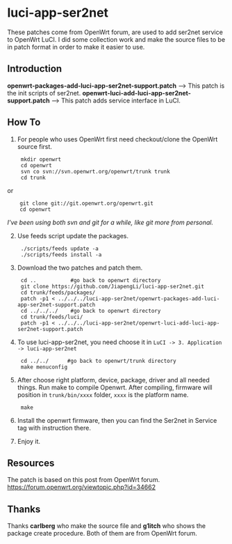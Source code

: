 # luci-app-ser2net

These patches come from OpenWrt forum, are used to add ser2net service to OpenWrt LuCI. I did some collection work and make the source files to be in patch format in order to make it easier to use.

## Introduction
**openwrt-packages-add-luci-app-ser2net-support.patch** --> This patch is the init scripts of ser2net. 
**openwrt-luci-add-luci-app-ser2net-support.patch** --> This patch adds service interface in LuCI.

## How To
1. For people who uses OpenWrt first need checkout/clone the OpenWrt source first.

		mkdir openwrt
		cd openwrt
		svn co svn://svn.openwrt.org/openwrt/trunk trunk
		cd trunk
or

		git clone git://git.openwrt.org/openwrt.git
		cd openwrt
*I've been using both svn and git for a while, like git more from personal.*

2. Use feeds script update the packages.

		./scripts/feeds update -a
		./scripts/feeds install -a

3. Download the two patches and patch them.
		
		cd ..    		#go back to openwrt directory
		git clone https://github.com/JiapengLi/luci-app-ser2net.git
		cd trunk/feeds/packages/
		patch -p1 < ../../../luci-app-ser2net/openwrt-packages-add-luci-app-ser2net-support.patch
		cd ../../../    #go back to openwrt directory
		cd trunk/feeds/luci/
		patch -p1 < ../../../luci-app-ser2net/openwrt-luci-add-luci-app-ser2net-support.patch

4. To use luci-app-ser2net, you need choose it in `LuCI -> 3. Application -> luci-app-ser2net`

		cd ../../      #go back to openwrt/trunk directory
		make menuconfig

5. After choose right platform, device, package, driver and all needed things. Run make to compile Openwrt. After compiling, firmware will position in `trunk/bin/xxxx` folder, `xxxx` is the platform name.
	
		make
 
6. Install the openwrt firmware, then you can find the Ser2net in Service tag with instruction there.

7. Enjoy it.

## Resources
The patch is based on this post from OpenWrt forum.  
<https://forum.openwrt.org/viewtopic.php?id=34662>  

## Thanks
Thanks **carlberg** who make the source file and **g1itch** who shows the package create procedure. Both of them are from OpenWrt forum.